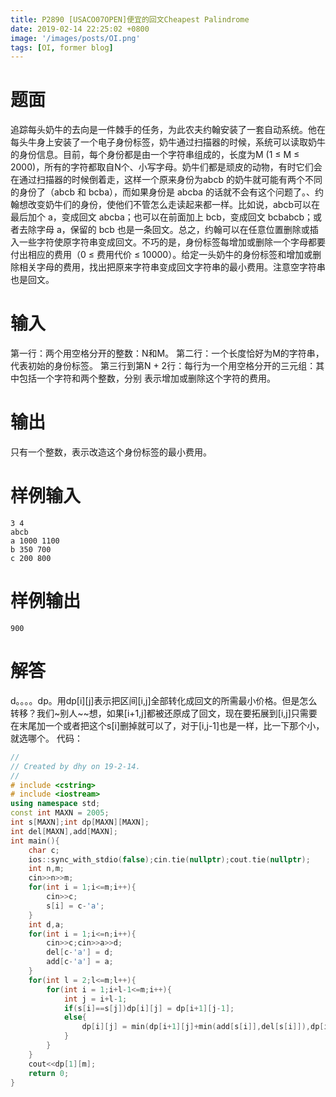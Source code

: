 ```yaml
---
title: P2890 [USACO07OPEN]便宜的回文Cheapest Palindrome
date: 2019-02-14 22:25:02 +0800
image: '/images/posts/OI.png'
tags: [OI, former blog]
---
```


# 题面
追踪每头奶牛的去向是一件棘手的任务，为此农夫约翰安装了一套自动系统。他在每头牛身上安装了一个电子身份标签，奶牛通过扫描器的时候，系统可以读取奶牛的身份信息。目前，每个身份都是由一个字符串组成的，长度为M (1 ≤ M ≤ 2000)，所有的字符都取自N个、小写字母。奶牛们都是顽皮的动物，有时它们会在通过扫描器的时候倒着走，这样一个原来身份为abcb 的奶牛就可能有两个不同的身份了（abcb 和 bcba），而如果身份是 abcba 的话就不会有这个问题了。、约翰想改变奶牛们的身份，使他们不管怎么走读起来都一样。比如说，abcb可以在最后加个 a，变成回文 abcba；也可以在前面加上 bcb，变成回文 bcbabcb；或者去除字母 a，保留的 bcb 也是一条回文。总之，约翰可以在任意位置删除或插入一些字符使原字符串变成回文。不巧的是，身份标签每增加或删除一个字母都要付出相应的费用（0 ≤ 费用代价 ≤ 10000）。给定一头奶牛的身份标签和增加或删除相关字母的费用，找出把原来字符串变成回文字符串的最小费用。注意空字符串也是回文。
#  输入
第一行：两个用空格分开的整数：N和M。
第二行：一个长度恰好为M的字符串，代表初始的身份标签。
第三行到第N + 2行：每行为一个用空格分开的三元组：其中包括一个字符和两个整数，分别
表示增加或删除这个字符的费用。
#  输出
只有一个整数，表示改造这个身份标签的最小费用。
#  样例输入
```
3 4
abcb
a 1000 1100
b 350 700
c 200 800
```
#  样例输出
```
900
```
# 解答
d。。。。dp。用dp[i][j]表示把区间[i,j]全部转化成回文的所需最小价格。但是怎么转移？我们~别人~~想，如果[i+1,j]都被还原成了回文，现在要拓展到[i,j]只需要在末尾加一个或者把这个s[i]删掉就可以了，对于[i,j-1]也是一样，比一下那个小，就选哪个。
代码：
```cpp
//
// Created by dhy on 19-2-14.
//
# include <cstring>
# include <iostream>
using namespace std;
const int MAXN = 2005;
int s[MAXN];int dp[MAXN][MAXN];
int del[MAXN],add[MAXN];
int main(){
    char c;
    ios::sync_with_stdio(false);cin.tie(nullptr);cout.tie(nullptr);
    int n,m;
    cin>>n>>m;
    for(int i = 1;i<=m;i++){
        cin>>c;
        s[i] = c-'a';
    }
    int d,a;
    for(int i = 1;i<=n;i++){
        cin>>c;cin>>a>>d;
        del[c-'a'] = d;
        add[c-'a'] = a;
    }
    for(int l = 2;l<=m;l++){
        for(int i = 1;i+l-1<=m;i++){
            int j = i+l-1;
            if(s[i]==s[j])dp[i][j] = dp[i+1][j-1];
            else{
                dp[i][j] = min(dp[i+1][j]+min(add[s[i]],del[s[i]]),dp[i][j-1]+min(add[s[j]],del[s[j]]));
            }
        }
    }
    cout<<dp[1][m];
    return 0;
}

```